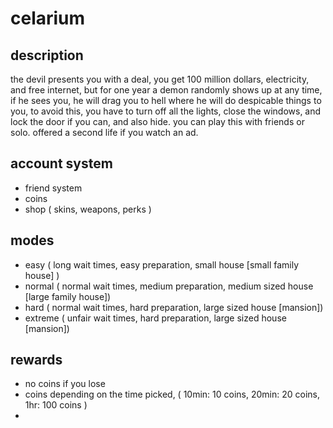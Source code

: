 # **celarium**

## description
the devil presents you with a deal, you get 100 million dollars, electricity, and free internet, but for one year a demon randomly shows up at any time, if he sees you, he will drag you to hell where he will do despicable things to you, to avoid this, you have to turn off all the lights, close the windows, and lock the door if you can, and also hide. you can play this with friends or solo.  offered a second life if you watch an ad.

## account system
- friend system
- coins
- shop ( skins, weapons, perks )

## modes

- easy ( long wait times, easy preparation, small house [small family house] )
- normal ( normal wait times, medium preparation, medium sized house [large family house])
- hard ( normal wait times, hard preparation, large sized house [mansion])
- extreme ( unfair wait times, hard preparation, large sized house [mansion])

## rewards

- no coins if you lose
- coins depending on the time picked, ( 10min: 10 coins, 20min: 20 coins, 1hr: 100 coins )
-

